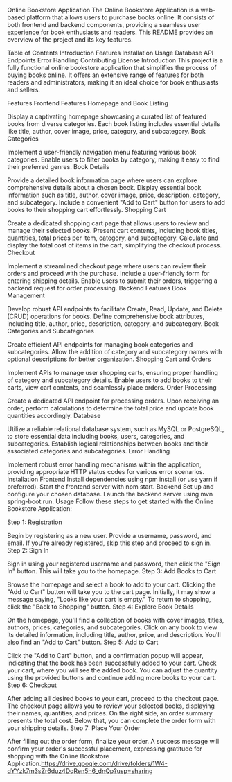 Online Bookstore Application
The Online Bookstore Application is a web-based platform that allows users to purchase books online. It consists of both frontend and backend components, providing a seamless user experience for book enthusiasts and readers. This README provides an overview of the project and its key features.

Table of Contents
Introduction
Features
Installation
Usage
Database
API Endpoints
Error Handling
Contributing
License
Introduction
This project is a fully functional online bookstore application that simplifies the process of buying books online. It offers an extensive range of features for both readers and administrators, making it an ideal choice for book enthusiasts and sellers.

Features
Frontend Features
Homepage and Book Listing

Display a captivating homepage showcasing a curated list of featured books from diverse categories.
Each book listing includes essential details like title, author, cover image, price, category, and subcategory.
Book Categories

Implement a user-friendly navigation menu featuring various book categories.
Enable users to filter books by category, making it easy to find their preferred genres.
Book Details

Provide a detailed book information page where users can explore comprehensive details about a chosen book.
Display essential book information such as title, author, cover image, price, description, category, and subcategory.
Include a convenient "Add to Cart" button for users to add books to their shopping cart effortlessly.
Shopping Cart

Create a dedicated shopping cart page that allows users to review and manage their selected books.
Present cart contents, including book titles, quantities, total prices per item, category, and subcategory.
Calculate and display the total cost of items in the cart, simplifying the checkout process.
Checkout

Implement a streamlined checkout page where users can review their orders and proceed with the purchase.
Include a user-friendly form for entering shipping details.
Enable users to submit their orders, triggering a backend request for order processing.
Backend Features
Book Management

Develop robust API endpoints to facilitate Create, Read, Update, and Delete (CRUD) operations for books.
Define comprehensive book attributes, including title, author, price, description, category, and subcategory.
Book Categories and Subcategories

Create efficient API endpoints for managing book categories and subcategories.
Allow the addition of category and subcategory names with optional descriptions for better organization.
Shopping Cart and Orders

Implement APIs to manage user shopping carts, ensuring proper handling of category and subcategory details.
Enable users to add books to their carts, view cart contents, and seamlessly place orders.
Order Processing

Create a dedicated API endpoint for processing orders.
Upon receiving an order, perform calculations to determine the total price and update book quantities accordingly.
Database

Utilize a reliable relational database system, such as MySQL or PostgreSQL, to store essential data including books, users, categories, and subcategories.
Establish logical relationships between books and their associated categories and subcategories.
Error Handling

Implement robust error handling mechanisms within the application, providing appropriate HTTP status codes for various error scenarios.
Installation
Frontend
Install dependencies using npm install (or use yarn if preferred).
Start the frontend server with npm start.
Backend
Set up and configure your chosen database.
Launch the backend server using mvn spring-boot:run.
Usage
Follow these steps to get started with the Online Bookstore Application:

Step 1: Registration

Begin by registering as a new user. Provide a username, password, and email. If you're already registered, skip this step and proceed to sign in.
Step 2: Sign In

Sign in using your registered username and password, then click the "Sign In" button. This will take you to the homepage.
Step 3: Add Books to Cart

Browse the homepage and select a book to add to your cart. Clicking the "Add to Cart" button will take you to the cart page. Initially, it may show a message saying, "Looks like your cart is empty." To return to shopping, click the "Back to Shopping" button.
Step 4: Explore Book Details

On the homepage, you'll find a collection of books with cover images, titles, authors, prices, categories, and subcategories. Click on any book to view its detailed information, including title, author, price, and description. You'll also find an "Add to Cart" button.
Step 5: Add to Cart

Click the "Add to Cart" button, and a confirmation popup will appear, indicating that the book has been successfully added to your cart. Check your cart, where you will see the added book. You can adjust the quantity using the provided buttons and continue adding more books to your cart.
Step 6: Checkout

After adding all desired books to your cart, proceed to the checkout page.
The checkout page allows you to review your selected books, displaying their names, quantities, and prices. On the right side, an order summary presents the total cost. Below that, you can complete the order form with your shipping details.
Step 7: Place Your Order

After filling out the order form, finalize your order. A success message will confirm your order's successful placement, expressing gratitude for shopping with the Online Bookstore Application.https://drive.google.com/drive/folders/1W4-dYYzk7m3sZr6duz4DqRen5h6_dnQp?usp=sharing
